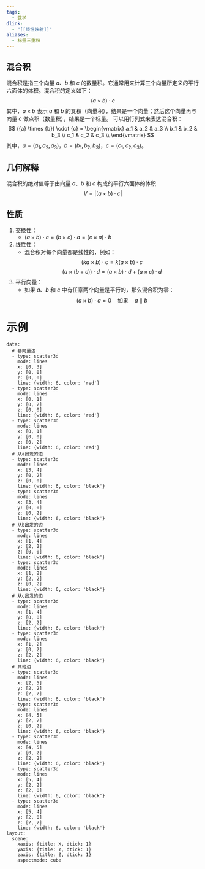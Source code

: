 ```yaml
---
tags:
  - 数学
dlink:
  - "[[线性映射]]"
aliases:
  - 标量三重积
---
```

## 混合积
混合积是指三个向量 ${a}$、${b}$ 和 ${c}$ 的数量积。它通常用来计算三个向量所定义的平行六面体的体积。混合积的定义如下：
$$
({a} \times {b}) \cdot {c}
$$
其中，${a} \times {b}$ 表示 ${a}$ 和 ${b}$ 的叉积（向量积），结果是一个向量；然后这个向量再与向量 ${c}$ 做点积（数量积），结果是一个标量。
可以用行列式来表达混合积：
$$
({a} \times {b}) \cdot {c} = 
\begin{vmatrix}
a_1 & a_2 & a_3 \\
b_1 & b_2 & b_3 \\
c_1 & c_2 & c_3 \\
\end{vmatrix}
$$
其中，${a} = (a_1, a_2, a_3)$，${b} = (b_1, b_2, b_3)$，${c} = (c_1, c_2, c_3)$。
## 几何解释
混合积的绝对值等于由向量 ${a}$、${b}$ 和 ${c}$ 构成的平行六面体的体积
$$
V = |({a} \times {b}) \cdot {c}|
$$
## 性质
1. 交换性：
   - $({a} \times {b}) \cdot {c} = ({b} \times {c}) \cdot {a} = ({c} \times {a}) \cdot {b}$
2. 线性性：
   - 混合积对每个向量都是线性的，例如：
     $$(k {a} \times {b}) \cdot {c} = k ({a} \times {b}) \cdot {c}$$
     $$({a} \times ({b} + {c})) \cdot {d} = ({a} \times {b}) \cdot {d} + ({a} \times {c}) \cdot {d}$$
3. 平行向量：
   - 如果 ${a}$、${b}$ 和 ${c}$ 中有任意两个向量是平行的，那么混合积为零：
     $$({a} \times {b}) \cdot {a} = 0 \quad \text{如果} \quad {a} \parallel {b}$$

# 示例
```plotly
data:
  # 基向量边
  - type: scatter3d
    mode: lines
    x: [0, 3]
    y: [0, 0]
    z: [0, 0]
    line: {width: 6, color: 'red'}   
  - type: scatter3d
    mode: lines
    x: [0, 1]
    y: [0, 2]
    z: [0, 0]
    line: {width: 6, color: 'red'}
  - type: scatter3d
    mode: lines
    x: [0, 1]
    y: [0, 0]
    z: [0, 2]
    line: {width: 6, color: 'red'}
  # 从a出发的边
  - type: scatter3d
    mode: lines
    x: [3, 4]
    y: [0, 2]
    z: [0, 0]
    line: {width: 6, color: 'black'}
  - type: scatter3d
    mode: lines
    x: [3, 4]
    y: [0, 0]
    z: [0, 2]
    line: {width: 6, color: 'black'}
  # 从b出发的边
  - type: scatter3d
    mode: lines
    x: [1, 4]
    y: [2, 2]
    z: [0, 0]
    line: {width: 6, color: 'black'}
  - type: scatter3d
    mode: lines
    x: [1, 2]
    y: [2, 2]
    z: [0, 2]
    line: {width: 6, color: 'black'}
  # 从c出发的边
  - type: scatter3d
    mode: lines
    x: [1, 4]
    y: [0, 0]
    z: [2, 2]
    line: {width: 6, color: 'black'}
  - type: scatter3d
    mode: lines
    x: [1, 2]
    y: [0, 2]
    z: [2, 2]
    line: {width: 6, color: 'black'}
  # 其他边
  - type: scatter3d
    mode: lines
    x: [2, 5]
    y: [2, 2]
    z: [2, 2]
    line: {width: 6, color: 'black'}
  - type: scatter3d
    mode: lines
    x: [4, 5]
    y: [2, 2]
    z: [0, 2]
    line: {width: 6, color: 'black'}
  - type: scatter3d
    mode: lines
    x: [4, 5]
    y: [0, 2]
    z: [2, 2]
    line: {width: 6, color: 'black'}
  - type: scatter3d
    mode: lines
    x: [5, 4]
    y: [2, 2]
    z: [2, 0]
    line: {width: 6, color: 'black'}
  - type: scatter3d
    mode: lines
    x: [5, 4]
    y: [2, 0]
    z: [2, 2]
    line: {width: 6, color: 'black'}
layout:
  scene:
    xaxis: {title: X, dtick: 1}
    yaxis: {title: Y, dtick: 1}
    zaxis: {title: Z, dtick: 1}
    aspectmode: cube
```
